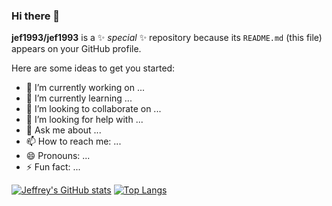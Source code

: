 ### Hi there 👋

**jef1993/jef1993** is a ✨ _special_ ✨ repository because its `README.md` (this file) appears on your GitHub profile.

Here are some ideas to get you started:

- 🔭 I’m currently working on ...
- 🌱 I’m currently learning ...
- 👯 I’m looking to collaborate on ...
- 🤔 I’m looking for help with ...
- 💬 Ask me about ...
- 📫 How to reach me: ...
- 😄 Pronouns: ...
- ⚡ Fun fact: ...

[![Jeffrey's GitHub stats](https://github-readme-stats.vercel.app/api?username=jef1993&theme=swift)](https://github.com/jef1993/github-readme-stats)
[![Top Langs](https://github-readme-stats.vercel.app/api/top-langs/?username=jef1993&langs_count=3&theme=swift)](https://github.com/jef1993/github-readme-stats)

